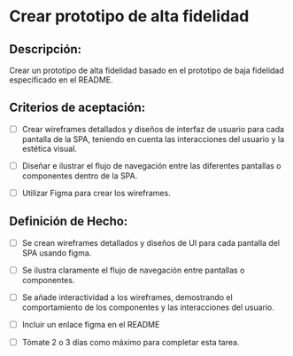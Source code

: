 # Crear prototipo de alta fidelidad 

## Descripción:

Crear un prototipo de alta fidelidad basado en el prototipo de baja fidelidad especificado en el README.

## Criterios de aceptación:

- [ ] Crear wireframes detallados y diseños de interfaz de usuario para cada pantalla de la SPA, teniendo en cuenta las interacciones del usuario y la estética visual.

- [ ] Diseñar e ilustrar el flujo de navegación entre las diferentes pantallas o componentes dentro de la SPA.

- [ ] Utilizar Figma para crear los wireframes.

## Definición de Hecho:

- [ ] Se crean wireframes detallados y diseños de UI para cada pantalla del SPA usando figma.

- [ ] Se ilustra claramente el flujo de navegación entre pantallas o componentes.

- [ ] Se añade interactividad a los wireframes, demostrando el comportamiento de los componentes y las interacciones del usuario.

- [ ] Incluir un enlace figma en el README

- [ ] Tómate 2 o 3 días como máximo para completar esta tarea.
